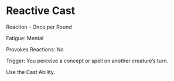 # Reactive Cast

Reaction - Once per Round

Fatigue: Mental

Provokes Reactions: No

Trigger: You perceive a concept or spell on another creature’s turn.

Use the Cast Ability.